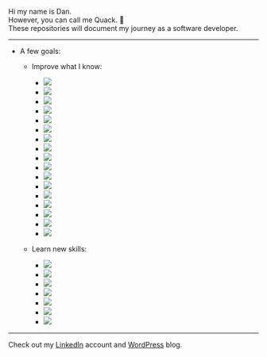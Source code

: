Hi my name is Dan.  
However, you can call me Quack. :duck:  
These repositories will document my journey as a software developer.

---

- A few goals:
  - Improve what I know:
    - ![](https://img.shields.io/badge/language-Java-informational?style=flat&logo=java)
    - ![](https://img.shields.io/badge/language-Python-informational?style=flat&logo=python)
    - ![](https://img.shields.io/badge/language-JavaScript-informational?style=flat&logo=javascript)
    - ![](https://img.shields.io/badge/runtime-Node.js-informational?style=flat&logo=node.js)
    - ![](https://img.shields.io/badge/database-SQL-informational?style=flat&logo=oracle)
    - ![](https://img.shields.io/badge/language-C-informational?style=flat&logo=c)
    - ![](https://img.shields.io/badge/CLI-PowerShell-informational?style=flat&logo=powershell)
    - ![](https://img.shields.io/badge/CLI-Bash-informational?style=flat&logo=gnu-bash)
    - ![](https://img.shields.io/badge/containers-Docker-informational?style=flat&logo=docker)
    - ![](https://img.shields.io/badge/language-Go-informational?style=flat&logo=go)
    - ![](https://img.shields.io/badge/orchestration-Kubernetes-informational?style=flat&logo=kubernetes)
    - ![](https://img.shields.io/badge/database-MongoDB-informational?style=flat&logo=mongodb)
    - ![](https://img.shields.io/badge/language-Ruby-informational?style=flat&logo=ruby)
    - ![](https://img.shields.io/badge/framework-Ruby%20on%20Rails-informational?style=flat&logo=rubyonrails)
    - ![](https://img.shields.io/badge/cloud-AWS-informational?style=flat&logo=amazon-aws)
    - ![](https://img.shields.io/badge/language-C%23-informational?style=flat&logo=csharp)
    - ![](https://img.shields.io/badge/framework-%2ENET-informational?style=flat&logo=.net)

  - Learn new skills:
    - ![](https://img.shields.io/badge/cloud-Azure-informational?style=flat&logo=microsoft-azure)
    - ![](https://img.shields.io/badge/cloud-GCP-informational?style=flat&logo=google-cloud)
    - ![](https://img.shields.io/badge/language-C%2B%2B-informational?style=flat&logo=c%2B%2B)
    - ![](https://img.shields.io/badge/language-Rust-informational?style=flat&logo=rust)
    - ![](https://img.shields.io/badge/library-React-informational?style=flat&logo=react)
    - ![](https://img.shields.io/badge/framework-Angular-informational?style=flat&logo=angular)
    - ![](https://img.shields.io/badge/language-TypeScript-informational?style=flat&logo=typescript)
    

---

Check out my [LinkedIn](https://www.linkedin.com/in/quackovrflow/) account and [WordPress](https://quackovrflow.wordpress.com) blog.

